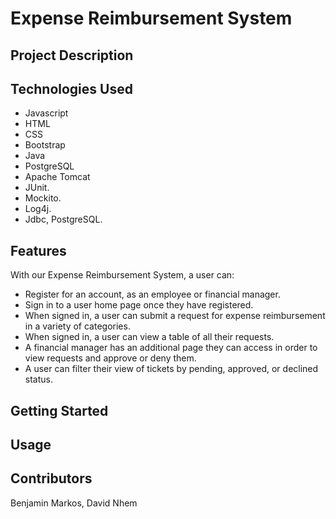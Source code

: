 # Expense Reimbursement System

## Project Description


## Technologies Used
* Javascript
* HTML
* CSS
* Bootstrap
* Java
* PostgreSQL
* Apache Tomcat
* JUnit.
* Mockito.
* Log4j.
* Jdbc, PostgreSQL.
## Features
With our Expense Reimbursement System, a user can:

* Register for an account, as an employee or financial manager.
* Sign in to a user home page once they have registered.
* When signed in, a user can submit a request for expense reimbursement in a variety of categories.
* When signed in, a user can view a table of all their requests.
* A financial manager has an additional page they can access in order to view requests and approve or deny them.
* A user can filter their view of tickets by pending, approved, or declined status.

## Getting Started

## Usage

## Contributors
Benjamin Markos, David Nhem
   
